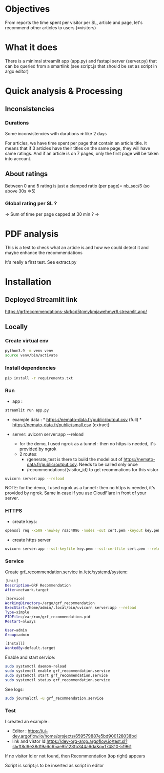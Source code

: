 # Objectives
From reports the time spent per visitor per SL, article and page, let's recommend other articles to users (=visitors)

# What it does
There is a minimal streamlit app (app.py) and fastapi server (server.py) that can be queried from a smartlink (see script.js that should be set as script in argo editor)


# Quick analysis & Processing 

## Inconsistencies
### Durations
Some inconsistencies with durations => like 2 days

For articles, we have time spent per page that contain an article title. It means that if 3 articles have their titles on the same page, they will have same ratings. And if an article is on 7 pages, only the first page will be taken into account.

## About ratings
Between 0 and 5 rating is just a clamped ratio (per page)= nb_sec/6 (so above 30s =>5) 

### Global rating per SL ?
=> Sum of time per page capped at 30 min ?
=> 

# PDF analysis
This is a test to check what an article is and how we could detect it and maybe enhance the recommendations

It's really a first test. See extract.py


# Installation

## Deployed Streamlit link
<https://grfrecommendations-skrkcd5tqmykmjawehmyr6.streamlit.app/>

## Locally

### Create virtual env
```bash
python3.9 -m venv venv
source venv/bin/activate
```
### Install dependencies
```bash
pip install -r requirements.txt
```
### Run 
* app : 
```bash
streamlit run app.py
```
* example data :
        * https://nemato-data.fr/public/output.csv (full)
        * https://nemato-data.fr/public/small.csv (extract)

* server: uvicorn server:app --reload
    * for the demo, I used ngrok as a tunnel : then no https is needed, it's provided by ngrok
    * 2 routes:
        * /generate_test is there to build the model out of <https://nemato-data.fr/public/output.csv>. Needs to be called only once
        * /recommendations/{visitor_id} to get recommations for this vistor
```bash
uvicorn server:app --reload
```
NOTE: for the demo, I used ngrok as a tunnel : then no https is needed, it's provided by ngrok. Same in case if you use CloudFlare in front of your server.

### HTTPS
* create keys:
```bash
openssl req -x509 -newkey rsa:4096 -nodes -out cert.pem -keyout key.pem -days 365
```
* create https server
```bash
uvicorn server:app --ssl-keyfile key.pem --ssl-certfile cert.pem --reload
```

### Service

Create grf_recommendation.service in /etc/systemd/system:
```bash
[Unit]
Description=GRF Recommendation
After=network.target

[Service]
WorkingDirectory=/argo/grf_recommendation
ExecStart=/home/admin/.local/bin/uvicorn server:app --reload
Type=simple
PIDFile=/var/run/grf_recommendation.pid
Restart=always

User=admin
Group=admin

[Install]
WantedBy=default.target
```

Enable and start service:
```bash
sudo systemctl daemon-reload
sudo systemctl enable grf_recommendation.service
sudo systemctl start grf_recommendation.service
sudo systemctl status grf_recommendation.service
```

See logs:
```bash
sudo journalctl -u grf_recommendation.service
```

### Test
I created an example : 
* Editor : https://ui-dev.argoflow.io/home/projects/659579887e5bd900128038bd
* link and vistor Id:https://dev-org-argo.argoflow.io/test.sl?sl=ff8d9e38d19a6c65ae95123fb344a6da&q=174810-51961

If no visitor Id or not found, then Recommendation (top right) appears

Script is script.js to be inserted as script in editor


